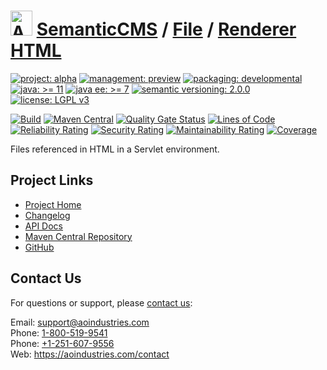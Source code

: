 # [<img src="ao-logo.png" alt="AO Logo" width="35" height="40">](https://github.com/aoindustries) [SemanticCMS](https://github.com/aoindustries/semanticcms) / [File](https://github.com/aoindustries/semanticcms-file) / [Renderer HTML](https://github.com/aoindustries/semanticcms-file-renderer-html)

[![project: alpha](https://semanticcms.com/ao-badges/project-alpha.svg)](https://aoindustries.com/life-cycle#project-alpha)
[![management: preview](https://semanticcms.com/ao-badges/management-preview.svg)](https://aoindustries.com/life-cycle#management-preview)
[![packaging: developmental](https://semanticcms.com/ao-badges/packaging-developmental.svg)](https://aoindustries.com/life-cycle#packaging-developmental)  
[![java: &gt;= 11](https://semanticcms.com/ao-badges/java-11.svg)](https://docs.oracle.com/en/java/javase/11/docs/api/)
[![java ee: &gt;= 7](https://semanticcms.com/ao-badges/javaee-7.svg)](https://docs.oracle.com/javaee/7/api/)
[![semantic versioning: 2.0.0](https://semanticcms.com/ao-badges/semver-2.0.0.svg)](http://semver.org/spec/v2.0.0.html)
[![license: LGPL v3](https://semanticcms.com/ao-badges/license-lgpl-3.0.svg)](https://www.gnu.org/licenses/lgpl-3.0)

[![Build](https://github.com/aoindustries/semanticcms-file-renderer-html/workflows/Build/badge.svg?branch=master)](https://github.com/aoindustries/semanticcms-file-renderer-html/actions?query=workflow%3ABuild)
[![Maven Central](https://maven-badges.herokuapp.com/maven-central/com.semanticcms/semanticcms-file-renderer-html/badge.svg)](https://maven-badges.herokuapp.com/maven-central/com.semanticcms/semanticcms-file-renderer-html)
[![Quality Gate Status](https://sonarcloud.io/api/project_badges/measure?branch=master&project=com.semanticcms%3Asemanticcms-file-renderer-html&metric=alert_status)](https://sonarcloud.io/dashboard?branch=master&id=com.semanticcms%3Asemanticcms-file-renderer-html)
[![Lines of Code](https://sonarcloud.io/api/project_badges/measure?branch=master&project=com.semanticcms%3Asemanticcms-file-renderer-html&metric=ncloc)](https://sonarcloud.io/component_measures?branch=master&id=com.semanticcms%3Asemanticcms-file-renderer-html&metric=ncloc)  
[![Reliability Rating](https://sonarcloud.io/api/project_badges/measure?branch=master&project=com.semanticcms%3Asemanticcms-file-renderer-html&metric=reliability_rating)](https://sonarcloud.io/component_measures?branch=master&id=com.semanticcms%3Asemanticcms-file-renderer-html&metric=Reliability)
[![Security Rating](https://sonarcloud.io/api/project_badges/measure?branch=master&project=com.semanticcms%3Asemanticcms-file-renderer-html&metric=security_rating)](https://sonarcloud.io/component_measures?branch=master&id=com.semanticcms%3Asemanticcms-file-renderer-html&metric=Security)
[![Maintainability Rating](https://sonarcloud.io/api/project_badges/measure?branch=master&project=com.semanticcms%3Asemanticcms-file-renderer-html&metric=sqale_rating)](https://sonarcloud.io/component_measures?branch=master&id=com.semanticcms%3Asemanticcms-file-renderer-html&metric=Maintainability)
[![Coverage](https://sonarcloud.io/api/project_badges/measure?branch=master&project=com.semanticcms%3Asemanticcms-file-renderer-html&metric=coverage)](https://sonarcloud.io/component_measures?branch=master&id=com.semanticcms%3Asemanticcms-file-renderer-html&metric=Coverage)

Files referenced in HTML in a Servlet environment.

## Project Links
* [Project Home](https://semanticcms.com/file/renderer/html/)
* [Changelog](https://semanticcms.com/file/renderer/html/changelog)
* [API Docs](https://semanticcms.com/file/renderer/html/apidocs/)
* [Maven Central Repository](https://search.maven.org/artifact/com.semanticcms/semanticcms-file-renderer-html)
* [GitHub](https://github.com/aoindustries/semanticcms-file-renderer-html)

## Contact Us
For questions or support, please [contact us](https://aoindustries.com/contact):

Email: [support@aoindustries.com](mailto:support@aoindustries.com)  
Phone: [1-800-519-9541](tel:1-800-519-9541)  
Phone: [+1-251-607-9556](tel:+1-251-607-9556)  
Web: https://aoindustries.com/contact

